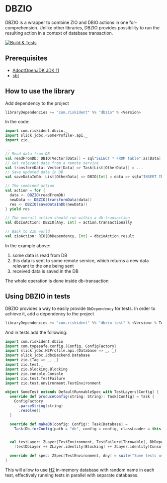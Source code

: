 # DBZIO
DBZIO is a wrapper to combine ZIO and DBIO actions in one for-comprehension. Unlike other libraries,
DBZIO provides possibility to run the resulting action in a context of database transaction.

[![Build & Tests](https://github.com/RiskIdentDMS/dbzio/actions/workflows/tests.yaml/badge.svg?branch=master)](https://github.com/RiskIdentDMS/dbzio/actions/workflows/tests.yaml)

## Prerequisites

- [AdoptOpenJDK JDK 11](https://adoptopenjdk.net/installation.html#)
- [sbt](https://www.scala-sbt.org/1.x/docs/Setup.html)

## How to use the library

Add dependency to the project
```sbt
libraryDependencies += "com.riskident" %% "dbzio" % <Version>
```

In the code:
```scala
import com.riskident.dbzio._
import slick.jdbc.<SomeProfile>.api._
import zio._

...
// Read data from DB
val readFromDb: DBIO[Vector[Data]] = sql"SELECT * FROM table".as[Data]
// Get relevant data from a remote service
val transformData: Vector[Data] => Task[List[OtherData]] = ...
// Save updated data in DB
val saveDataInDb: List[OtherData] => DBIO[Int] = data => sqlu"INSERT INTO table2 VALUES ($data)"

// The combined action
val action = for {
  data <- DBZIO(readFromDb)
  newData <- DBZIO(transformData(data))
  res <- DBZIO(saveDataInDb(newData))
} yield res

// The overall action should run within a db-transaction
val dbzioAction: DBZIO[Any, Int] = action.transactionally

// Back to ZIO world
val zioAction: RIO[DbDependency, Int] = dbzioAction.result

```

In the example above:
1. some data is read from DB
2. this data is sent to some remote service, which returns a new data relevant to the one being sent
3. received data is saved in the DB

The whole operation is done inside db-transaction

## Using DBZIO in tests

DBZIO provides a way to easily provide `DbDependency` for tests. In order to achieve it, add a dependency to the project

```sbt
libraryDependencies += "com.riskident" %% "dbzio-test" % <Version> % Test
```

And in tests add the following:

```scala
import com.riskident.dbzio
import com.typesafe.config.{Config, ConfigFactory}
import slick.jdbc.H2Profile.api.{Database => _, _}
import slick.jdbc.JdbcBackend.Database
import zio.{Tag => _, _}
import zio.test._
import zio.blocking.Blocking
import zio.console.Console
import zio.test.TestFailure
import zio.test.environment.TestEnvironment

object SomeTest extends DefaultRunnableSpec with TestLayers[Config] {
  override def produceConfig(string: String): Task[Config] = Task {
    ConfigFactory
      .parseString(string)
      .resolve()
  }

  override def makeDb(config: Config): Task[Database] =
    Task(Db.forConfig(path = "db", config = config, classLoader = this.getClass.getClassLoader))


  val testLayer: ZLayer[TestEnvironment, TestFailure[Throwable], DbDependency] =
    (testDbLayer ++ ZLayer.identity[Blocking] ++ ZLayer.identity[Console]).mapError(TestFailure.fail)

  override def spec: ZSpec[TestEnvironment, Any] = suite("Some tests using db")(...).provideCustomLayer(testLayer)
}

```

This will allow to use [H2](https://www.h2database.com/html/main.html) in-memory database with random name in each test,
effectively running tests in parallel with separate databases.
